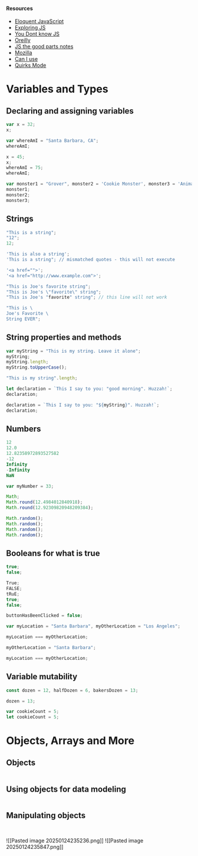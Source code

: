 #### Resources
+ [Eloquent JavaScript](https://eloquentjavascript.net)
+ [Exploring JS](https://exploringjs.com)
+ [You Dont know JS](https://github.com/getify/You-Dont-Know-JS)
+ [Oreilly](https://shop.oreilly.com/product/9780596517748.do)
+ [JS the good parts notes](https://github.com/dwyl/Javascript-the-Good-Parts-notes)
+ [Mozilla](https://developer.mozilla.org)
+ [Can I use](https://caniuse.com)
+ [Quirks Mode](https://quirksmode.org)

# Variables and Types
## Declaring and assigning variables

```javascript
var x = 32;
x;

var whereAmI = "Santa Barbara, CA";
whereAmI;

x = 45;
x;
whereAmI = 75;
whereAmI;

var monster1 = "Grover", monster2 = 'Cookie Monster', monster3 = 'Animal';
monster1;
monster2;
monster3;
```

## Strings

```javascript
"This is a string";
"12";
12;

'This is also a string';
'This is a string"; // mismatched quotes - this will not execute

'<a href="">';
'<a href="http://www.example.com">';

"This is Joe's favorite string";
"This is Joe's \"favorite\" string";
"This is Joe's "favorite" string"; // this line will not work

"This is \
Joe's Favorite \
String EVER";
```

## String properties and methods

```javascript
var myString = "This is my string. Leave it alone";
myString;
myString.length;
myString.toUpperCase();

"This is my string".length;

let declaration = `This I say to you: "good morning". Huzzah!`;
declaration;

declaration = `This I say to you: "${myString}". Huzzah!`;
declaration;
```

## Numbers

```javascript
12
12.0
12.82358972893527582
-12
Infinity
-Infinity
NaN

var myNumber = 33;

Math;
Math.round(12.4984012840918);
Math.round(12.92309820948209384);

Math.random();
Math.random();
Math.random();
Math.random();
```

## Booleans for what is true

```javascript
true;
false;

True;
FALSE;
tRuE;
true;
false;

buttonHasBeenClicked = false;

var myLocation = "Santa Barbara", myOtherLocation = "Los Angeles";

myLocation === myOtherLocation;

myOtherLocation = "Santa Barbara";

myLocation === myOtherLocation;
```

## Variable mutability

```javascript
const dozen = 12, halfDozen = 6, bakersDozen = 13;

dozen = 13;

var cookieCount = 5;
let cookieCount = 5;
```

# Objects, Arrays and More

## Objects

```javascript

```

## Using objects for data modeling

```javascript

```

## Manipulating objects

```javascript

```

## 

![[Pasted image 20250124235236.png]]
![[Pasted image 20250124235847.png]]